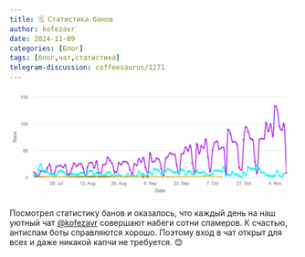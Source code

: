 ```yaml
---
title: 🗒 Статистика банов
author: kofezavr
date: 2024-11-09
categories: [Блог]
tags: [блог,чат,статистика]
telegram-discussion: coffeesaurus/1271
--- 
```

![Статистика банов](/assets/img/posts/24/11/bans.jpg)

Посмотрел статистику банов и оказалось, что каждый день на наш уютный чат [@kofezavr](https://t.me/kofezavr) совершают набеги сотни спамеров. К счастью, антиспам боты справляются хорошо. Поэтому вход в чат открыт для всех и даже никакой капчи не требуется. 😊